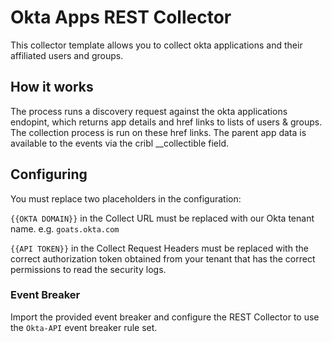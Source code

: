 # Okta Apps REST Collector

This collector template allows you to collect okta applications and their affiliated users and groups.  

## How it works
The process runs a discovery request against the okta applications endopint, which returns app details and href links to lists of users & groups.  The collection process is run on these href links.  The parent app data is available to the events via the cribl __collectible field.

## Configuring

You must replace two placeholders in the configuration:

`{{OKTA DOMAIN}}` in the Collect URL must be replaced with our Okta tenant name. e.g. `goats.okta.com`

`{{API TOKEN}}` in the Collect Request Headers must be replaced with the correct authorization token obtained from your tenant that has the correct permissions to read the security logs.



### Event Breaker

Import the provided event breaker and configure the REST Collector to use the `Okta-API` event breaker rule set.



